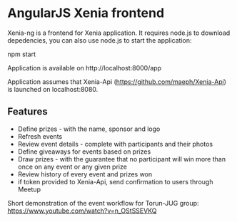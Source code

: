 # AngularJS Xenia frontend 

Xenia-ng is a frontend for Xenia application. It requires node.js to download depedencies, you can also use node.js to start the application:
 
 npm start
 
Application is available on http://localhost:8000/app
 
Application assumes that Xenia-Api (https://github.com/maeph/Xenia-Api) is launched on localhost:8080.
 
## Features
* Define prizes - with the name, sponsor and logo
* Refresh events
* Review event details - complete with participants and their photos
* Define giveaways for events based on prizes 
* Draw prizes - with the guarantee that no participant will win more than once on any event or any given prize
* Review history of every event and prizes won
* if token provided to Xenia-Api, send confirmation to users through Meetup

Short demonstration of the event workflow for Torun-JUG group: https://www.youtube.com/watch?v=n_OStSSEVKQ
